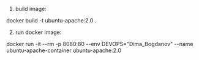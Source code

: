 1. build image:

docker build -t ubuntu-apache:2.0 .

2. run docker image:

docker run -it --rm -p 8080:80 --env DEVOPS="Dima_Bogdanov" --name ubuntu-apache-container ubuntu-apache:2.0
